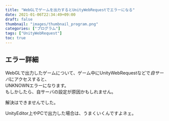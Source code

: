 ```yaml
---
title: "WebGLでゲームを出力するとUnityWebRequestでエラーになる"
date: 2021-01-06T22:34:49+09:00
draft: false
thumbnail: "images/thumbnail_program.png"
categories: ["プログラム"]
tags: ["UnityWebRequest"]
toc: true
---
```

## エラー詳細
WebGLで出力したゲームについて、ゲーム中にUnityWebRequestなどで*自サーバ*にアクセスすると、  
UNKNOWNエラーになります。  
もしかしたら、自サーバの設定が原因かもしれません。  
  
解決はできませんでした。  
  
UnityEditor上やPCで出力した場合は、うまくいくんですよネェ。  


